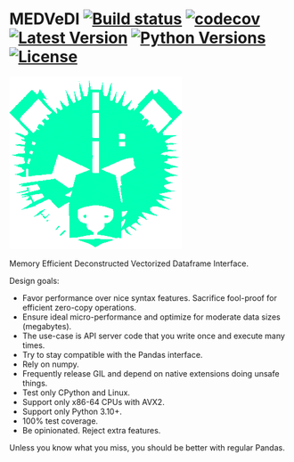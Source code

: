 # MEDVeDI [![Build status](https://github.com/athenianco/medvedi/actions/workflows/push.yml/badge.svg)](https://github.com/athenianco/medvedi/actions/workflows/push.yml) [![codecov](https://codecov.io/gh/athenianco/medvedi/branch/master/graph/badge.svg?token=rkTwlIlCaI)](https://codecov.io/gh/athenianco/medvedi) [![Latest Version](https://img.shields.io/pypi/v/medvedi.svg)](https://pypi.python.org/pypi/medvedi) [![Python Versions](https://img.shields.io/pypi/pyversions/medvedi.svg)](https://pypi.python.org/pypi/medvedi) [![License](https://img.shields.io/pypi/l/medvedi.svg)](https://github.com/athenianco/medvedi/blob/main/LICENSE)

![logo](docs/logo.png)

Memory Efficient Deconstructed Vectorized Dataframe Interface.

Design goals:

- Favor performance over nice syntax features. Sacrifice fool-proof for efficient zero-copy operations.
- Ensure ideal micro-performance and optimize for moderate data sizes (megabytes).
- The use-case is API server code that you write once and execute many times.
- Try to stay compatible with the Pandas interface.
- Rely on numpy.
- Frequently release GIL and depend on native extensions doing unsafe things.
- Test only CPython and Linux.
- Support only x86-64 CPUs with AVX2.
- Support only Python 3.10+.
- 100% test coverage.
- Be opinionated. Reject extra features.

Unless you know what you miss, you should be better with regular Pandas.